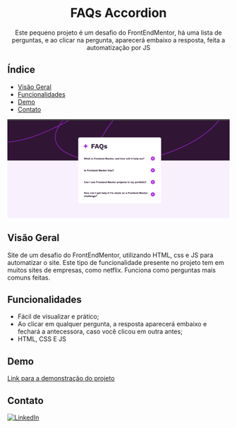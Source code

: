 <h1 align="center">FAQs Accordion</h1>

<p align="center">Este pequeno projeto é um desafio do FrontEndMentor, há uma lista de perguntas, e ao clicar na pergunta, aparecerá embaixo a resposta, feita a automatização por JS</p>

## Índice

- [Visão Geral](#visão-geral)
- [Funcionalidades](#funcionalidades)
- [Demo](#demo)
- [Contato](#contato)

![gif do projeto](./src/assets/images/faq-acordeon.gif)

## Visão Geral

Site de um desafio do FrontEndMentor, utilizando HTML, css e JS para automatizar o site. Este tipo de funcionalidade presente no projeto tem em muitos sites de empresas, como netflix. Funciona como perguntas mais comuns feitas.

## Funcionalidades

- Fácil de visualizar e prático;
- Ao clicar em qualquer pergunta, a resposta aparecerá embaixo e fechará a antecessora, caso você clicou em outra antes;
- HTML, CSS E JS

## Demo

[Link para a demonstração do projeto](https://bruno-nog.github.io/faq-accordion/)

## Contato

[![LinkedIn](https://img.shields.io/badge/LinkedIn-0077B5?style=for-the-badge&logo=linkedin&logoColor=white)](https://www.linkedin.com/in/bruno-nogueira-de-queiroz-a9667a2a6/)